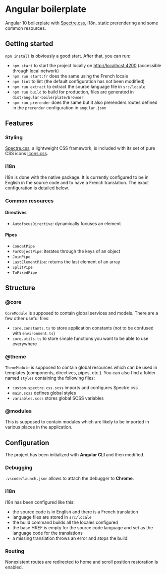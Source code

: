 # Angular boilerplate
Angular 10 boilerplate with [Spectre.css](https://picturepan2.github.io/spectre), i18n, static prerendering and some common resources.

## Getting started
`npm install` is obviously a good start. After that, you can run:
- `npm start` to start the project locally on [http://localhost:4200]() (accessible through local network)
- `npm run start:fr` does the same using the French locale
- `npm lint` to lint (the default configuration has not been modified)
- `npm run extract` to extract the source language file in `src/locale`
- `npm run build` to build for production, files are generated in `dist/angular-boilerplate/browser`
- `npm run prerender` does the same but it also prerenders routes defined in the `prerender` configuration in `angular.json`

## Features
### Styling
[Spectre.css](https://picturepan2.github.io/spectre), a lightweight CSS framework, is included with its set of pure CSS icons [Icons.css](https://picturepan2.github.io/icons.css).

### i18n
i18n is done with the native package. It is currently configured to be in English in the source code and to have a French translation. The exact configuration is detailed below.

### Common resources
#### Directives
- `AutofocusDirective`: dynamically focuses an element

#### Pipes
- `ConcatPipe`
- `ForObjectPipe`: iterates through the keys of an object
- `JoinPipe`
- `LastElementPipe`: returns the last element of an array
- `SplitPipe`
- `ToFixedPipe`

## Structure
### @core
`CoreModule` is supposed to contain global services and models. There are a few other useful files:
- `core.constants.ts` to store application constants (not to be confused with `environment.ts`)
- `core.utils.ts` to store simple functions you want to be able to use everywhere

### @theme
`ThemeModule` is supposed to contain global resources which can be used in templates (components, directives, pipes, etc.). You can also find a folder named `styles` containing the following files:
- `custom-spectre.css.scss` imports and configures Spectre.css
- `main.scss` defines global styles
- `variables.scss` stores global SCSS variables

### @modules
This is supposed to contain modules which are likely to be imported in various places in the application.

## Configuration
The project has been initialized with **Angular CLI** and then modified.

### Debugging
``.vscode/launch.json`` allows to attach the debugger to **Chrome**.

### i18n
i18n has been configured like this:
- the source code is in English and there is a French translation
- language files are stored in `src/locale`
- the build command builds all the locales configured
- the base HREF is empty for the source code language and set as the language code for the translations
- a missing translation throws an error and stops the build

### Routing
Nonexistent routes are redirected to home and scroll position restoration is enabled.
